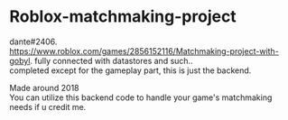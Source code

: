 # Roblox-matchmaking-project
dante#2406.   
https://www.roblox.com/games/2856152116/Matchmaking-project-with-gobyl. 
fully connected with datastores and such..  
completed except for the gameplay part, this is just the backend.  
 
Made around 2018   
You can utilize this backend code to handle your game's matchmaking needs if u credit me.
